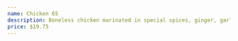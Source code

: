 ```yaml
---
name: Chicken 65
description: Boneless chicken marinated in special spices, ginger, garlic, egg, yogurt, lemon juice & soy sauce. Sautéed with curry leaves & mustard seeds.
price: $19.75
---
```


